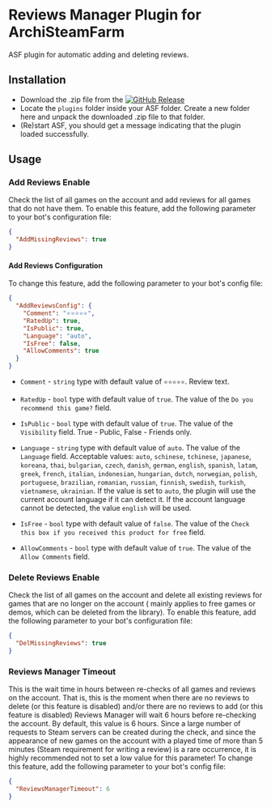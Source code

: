 # Reviews Manager Plugin for ArchiSteamFarm

ASF plugin for automatic adding and deleting reviews.

## Installation

- Download the .zip file from
  the [![GitHub Release](https://img.shields.io/github/v/release/JackieWaltRyan/ReviewsManager?display_name=tag&logo=github&label=latest%20release)](https://github.com/JackieWaltRyan/ReviewsManager/releases/latest)
- Locate the `plugins` folder inside your ASF folder. Create a new folder here and unpack the downloaded .zip file to
  that folder.
- (Re)start ASF, you should get a message indicating that the plugin loaded successfully.

## Usage

### Add Reviews Enable

Check the list of all games on the account and add reviews for all games that do not have them. To enable this feature,
add the following parameter to your bot's configuration file:

```json
{
  "AddMissingReviews": true
}
```

#### Add Reviews Configuration

To change this feature, add the following parameter to your bot's config file:

```json
{
  "AddReviewsConfig": {
    "Comment": "⭐⭐⭐⭐⭐",
    "RatedUp": true,
    "IsPublic": true,
    "Language": "auto",
    "IsFree": false,
    "AllowComments": true
  }
}
```

- `Comment` - `string` type with default value of `⭐⭐⭐⭐⭐`. Review text.


- `RatedUp` - `bool` type with default value of `true`. The value of the `Do you recommend this game?` field.


- `IsPublic` - `bool` type with default value of `true`. The value of the `Visibility` field. True - Public, False -
  Friends only.


- `Language` - `string` type with default value of `auto`. The value of the `Language` field. Acceptable values: `auto`,
  `schinese`, `tchinese`, `japanese`, `koreana`, `thai`, `bulgarian`, `czech`, `danish`, `german`, `english`, `spanish`,
  `latam`, `greek`, `french`, `italian`, `indonesian`, `hungarian`, `dutch`, `norwegian`, `polish`, `portuguese`,
  `brazilian`, `romanian`, `russian`, `finnish`, `swedish`, `turkish`, `vietnamese`, `ukrainian`. If the value is set to
  `auto`, the plugin will use the current account language if it can detect it. If the account language cannot be
  detected, the value `english` will be used.


- `IsFree` - `bool` type with default value of `false`. The value of the
  `Check this box if you received this product for free` field.


- `AllowComments` - `bool` type with default value of `true`. The value of the `Allow Comments` field.

### Delete Reviews Enable

Check the list of all games on the account and delete all existing reviews for games that are no longer on the account (
mainly applies to free games or demos, which can be deleted from the library). To enable this feature, add the following
parameter to your bot's configuration file:

```json
{
  "DelMissingReviews": true
}
```

### Reviews Manager Timeout

This is the wait time in hours between re-checks of all games and reviews on the account. That is, this is the moment
when there are no reviews to delete (or this feature is disabled) and/or there are no reviews to add (or this feature is
disabled) Reviews Manager will wait 6 hours before re-checking the account. By default, this value is 6 hours. Since a
large number of requests to Steam servers can be created during the check, and since the appearance of new games on the
account with a played time of more than 5 minutes (Steam requirement for writing a review) is a rare occurrence, it is
highly recommended not to set a low value for this parameter! To change this feature, add the following parameter to
your bot's config file:

```json
{
  "ReviewsManagerTimeout": 6
}
```
